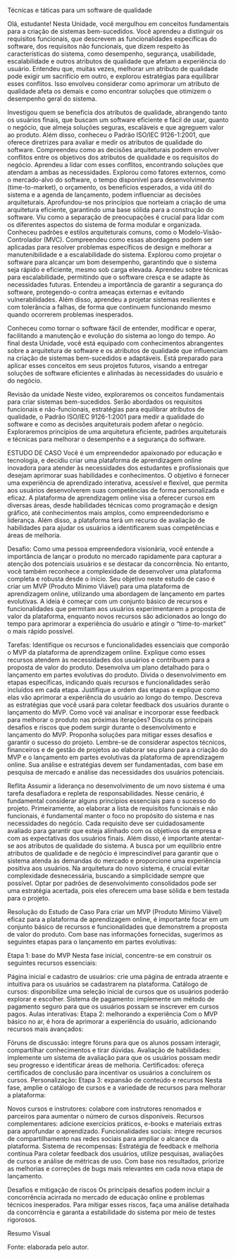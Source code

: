 Técnicas e táticas para um software de qualidade

Olá, estudante! 
Nesta Unidade, você mergulhou em conceitos fundamentais para a criação de sistemas bem-sucedidos.
Você aprendeu a distinguir os requisitos funcionais, que descrevem as funcionalidades específicas do software, dos requisitos não funcionais, que dizem respeito às características do sistema, como desempenho, segurança, usabilidade, escalabilidade e outros atributos de qualidade que afetam a experiência do usuário.
Entendeu que, muitas vezes, melhorar um atributo de qualidade pode exigir um sacrifício em outro, e explorou estratégias para equilibrar esses conflitos. Isso envolveu considerar como aprimorar um atributo de qualidade afeta os demais e como encontrar soluções que otimizem o desempenho geral do sistema.

Investigou quem se beneficia dos atributos de qualidade, abrangendo tanto os usuários finais, que buscam um software eficiente e fácil de usar, quanto o negócio, que almeja soluções seguras, escaláveis e que agreguem valor ao produto. Além disso, conheceu o Padrão ISO/IEC 9126-1:2001, que oferece diretrizes para avaliar e medir os atributos de qualidade do software.
Compreendeu como as decisões arquiteturais podem envolver conflitos entre os objetivos dos atributos de qualidade e os requisitos do negócio. 
Aprendeu a lidar com esses conflitos, encontrando soluções que atendam a ambas as necessidades.
Explorou como fatores externos, como o mercado-alvo do software, o tempo disponível para desenvolvimento (time-to-market), o orçamento, os benefícios esperados, a vida útil do sistema e a agenda de lançamento, podem influenciar as decisões arquiteturais.
Aprofundou-se nos princípios que norteiam a criação de uma arquitetura eficiente, garantindo uma base sólida para a construção do software. Viu como a separação de preocupações é crucial para lidar com os diferentes aspectos do sistema de forma modular e organizada.
Conheceu padrões e estilos arquiteturais comuns, como o Modelo-Visão-Controlador (MVC). Compreendeu como essas abordagens podem ser aplicadas para resolver problemas específicos de design e melhorar a manutenibilidade e a escalabilidade do sistema.
Explorou como projetar o software para alcançar um bom desempenho, garantindo que o sistema seja rápido e eficiente, mesmo sob carga elevada. Aprendeu sobre técnicas para escalabilidade, permitindo que o software cresça e se adapte às necessidades futuras.
Entendeu a importância de garantir a segurança do software, protegendo-o contra ameaças externas e evitando vulnerabilidades. Além disso, aprendeu a projetar sistemas resilientes e com tolerância a falhas, de forma que continuem funcionando mesmo quando ocorrerem problemas inesperados.

Conheceu como tornar o software fácil de entender, modificar e operar, facilitando a manutenção e evolução do sistema ao longo do tempo.
Ao final desta Unidade, você está equipado com conhecimentos abrangentes sobre a arquitetura de software e os atributos de qualidade que influenciam na criação de sistemas bem-sucedidos e adaptáveis. Está preparado para aplicar esses conceitos em seus projetos futuros, visando a entregar soluções de software eficientes e alinhadas às necessidades do usuário e do negócio.

Revisão da unidade
Neste vídeo, exploraremos os conceitos fundamentais para criar sistemas bem-sucedidos. Serão abordados os requisitos funcionais e não-funcionais, estratégias para equilibrar atributos de qualidade, o Padrão ISO/IEC 9126-1:2001 para medir a qualidade do software e como as decisões arquiteturais podem afetar o negócio. Exploraremos princípios de uma arquitetura eficiente, padrões arquiteturais e técnicas para melhorar o desempenho e a segurança do software.

 


ESTUDO DE CASO
Você é um empreendedor apaixonado por educação e tecnologia, e decidiu criar uma plataforma de aprendizagem online inovadora para atender às necessidades dos estudantes e profissionais que desejam aprimorar suas habilidades e conhecimentos. O objetivo é fornecer uma experiência de aprendizado interativa, acessível e flexível, que permita aos usuários desenvolverem suas competências de forma personalizada e eficaz.
A plataforma de aprendizagem online visa a oferecer cursos em diversas áreas, desde habilidades técnicas como programação e design gráfico, até conhecimentos mais amplos, como empreendedorismo e liderança. Além disso, a plataforma terá um recurso de avaliação de habilidades para ajudar os usuários a identificarem suas competências e áreas de melhoria.

Desafio:
Como uma pessoa empreendedora visionária, você entende a importância de lançar o produto no mercado rapidamente para capturar a atenção dos potenciais usuários e se destacar da concorrência. No entanto, você também reconhece a complexidade de desenvolver uma plataforma completa e robusta desde o início.
Seu objetivo neste estudo de caso é criar um MVP (Produto Mínimo Viável) para uma plataforma de aprendizagem online, utilizando uma abordagem de lançamento em partes evolutivas. A ideia é começar com um conjunto básico de recursos e funcionalidades que permitam aos usuários experimentarem a proposta de valor da plataforma, enquanto novos recursos são adicionados ao longo do tempo para aprimorar a experiência do usuário e atingir o “time-to-market” o mais rápido possível.

Tarefas:
Identifique os recursos e funcionalidades essenciais que comporão o MVP da plataforma de aprendizagem online. Explique como esses recursos atendem às necessidades dos usuários e contribuem para a proposta de valor do produto.
Desenvolva um plano detalhado para o lançamento em partes evolutivas do produto. Divida o desenvolvimento em etapas específicas, indicando quais recursos e funcionalidades serão incluídos em cada etapa. Justifique a ordem das etapas e explique como elas vão aprimorar a experiência do usuário ao longo do tempo.
Descreva as estratégias que você usará para coletar feedback dos usuários durante o lançamento do MVP. Como você vai analisar e incorporar esse feedback para melhorar o produto nas próximas iterações?
Discuta os principais desafios e riscos que podem surgir durante o desenvolvimento e lançamento do MVP. Proponha soluções para mitigar esses desafios e garantir o sucesso do projeto.
Lembre-se de considerar aspectos técnicos, financeiros e de gestão de projetos ao elaborar seu plano para a criação do MVP e o lançamento em partes evolutivas da plataforma de aprendizagem online. Sua análise e estratégias devem ser fundamentadas, com base em pesquisa de mercado e análise das necessidades dos usuários potenciais.

Reflita
Assumir a liderança no desenvolvimento de um novo sistema é uma tarefa desafiadora e repleta de responsabilidades. Nesse cenário, é fundamental considerar alguns princípios essenciais para o sucesso do projeto.
Primeiramente, ao elaborar a lista de requisitos funcionais e não funcionais, é fundamental manter o foco no propósito do sistema e nas necessidades do negócio. Cada requisito deve ser cuidadosamente avaliado para garantir que esteja alinhado com os objetivos da empresa e com as expectativas dos usuários finais.
Além disso, é importante atentar-se aos atributos de qualidade do sistema. A busca por um equilíbrio entre atributos de qualidade e de negócio é imprescindível para garantir que o sistema atenda às demandas do mercado e proporcione uma experiência positiva aos usuários.
Na arquitetura do novo sistema, é crucial evitar complexidade desnecessária, buscando a simplicidade sempre que possível. Optar por padrões de desenvolvimento consolidados pode ser uma estratégia acertada, pois eles oferecem uma base sólida e bem testada para o projeto.

Resolução do Estudo de Caso
Para criar um MVP (Produto Mínimo Viável) eficaz para a plataforma de aprendizagem online, é importante focar em um conjunto básico de recursos e funcionalidades que demonstrem a proposta de valor do produto. Com base nas informações fornecidas, sugerimos as seguintes etapas para o lançamento em partes evolutivas:

Etapa 1: base do MVP
Nesta fase inicial, concentre-se em construir os seguintes recursos essenciais:

Página inicial e cadastro de usuários: crie uma página de entrada atraente e intuitiva para os usuários se cadastrarem na plataforma.
Catálogo de cursos: disponibilize uma seleção inicial de cursos que os usuários poderão explorar e escolher.
Sistema de pagamento: implemente um método de pagamento seguro para que os usuários possam se inscrever em cursos pagos.
Aulas interativas:
Etapa 2: melhorando a experiência
Com o MVP básico no ar, é hora de aprimorar a experiência do usuário, adicionando recursos mais avançados:

Fóruns de discussão: integre fóruns para que os alunos possam interagir, compartilhar conhecimentos e tirar dúvidas.
Avaliação de habilidades: implemente um sistema de avaliação para que os usuários possam medir seu progresso e identificar áreas de melhoria.
Certificados: ofereça certificados de conclusão para incentivar os usuários a concluírem os cursos.
Personalização:
Etapa 3: expansão de conteúdo e recursos
Nesta fase, amplie o catálogo de cursos e a variedade de recursos para melhorar a plataforma:

Novos cursos e instrutores: colabore com instrutores renomados e parceiros para aumentar o número de cursos disponíveis.
Recursos complementares: adicione exercícios práticos, e-books e materiais extras para aprofundar o aprendizado.
Funcionalidades sociais: integre recursos de compartilhamento nas redes sociais para ampliar o alcance da plataforma.
Sistema de recompensas:
Estratégia de feedback e melhoria contínua
Para coletar feedback dos usuários, utilize pesquisas, avaliações de cursos e análise de métricas de uso. Com base nos resultados, priorize as melhorias e correções de bugs mais relevantes em cada nova etapa de lançamento.

Desafios e mitigação de riscos
Os principais desafios podem incluir a concorrência acirrada no mercado de educação online e problemas técnicos inesperados. Para mitigar esses riscos, faça uma análise detalhada da concorrência e garanta a estabilidade do sistema por meio de testes rigorosos.

 


Resumo Visual

Fonte: elaborada pelo autor.

